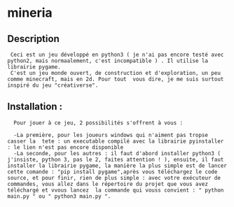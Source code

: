 # mineria
 
 Description
 ------------
 
     Ceci est un jeu développé en python3 ( je n'ai pas encore testé avec python2, mais normaalement, c'est incompatible ) . Il utilise la librairie pygame.
     C'est un jeu monde ouvert, de construction et d'exploration, un peu comme minecraft, mais en 2d. Pour tout  vous dire, je me suis surtout inspiré du jeu "créativerse".
     
 Installation :
 --------------
 
      Pour jouer à ce jeu, 2 possibilités s'offrent à vous :
      
      -La première, pour les joueurs windows qui n'aiment pas tropse casser la  tete : un executable compilé avec la librairie pyinstaller : le lien n'est pas encore disponible 
      -La seconde, pour les autres : il faut d'abord installer python3 ( j'insiste, python 3, pas le 2, faites attention ! ), ensuite, il faut installer la librairie pygame, la manière la plus simple est de lancer cette comande : "pip install pygame",après vous téléchargez le code source, et pour finir, rien de plus simple : avec votre exécuteur de commandes, vous allez dans le répertoire du projet que vous avez téléchargé et vvous lancez  la commande qui vouss convient : " python main.py " ou " python3 main.py ".
     
     
